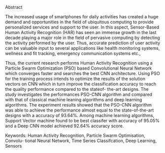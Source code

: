 Abstract

The increased usage of smartphones for daily activities has created a huge demand and
opportunities in the field of ubiquitous computing to provide personalized services and
support to the user. In this aspect, Sensor-Based Human Activity Recognition (HAR)
has seen an immense growth in the last decade playing a major role in the field of
pervasive computing by detecting the activity performed by the user. Thus, accurate
prediction of user activity can be valuable input to several applications like health
monitoring systems, wellness and fit tracking, emergency communication systems etc.,


Thus, the current research performs Human Activity Recognition using a Particle
Swarm Optimization (PSO) based Convolutional Neural Network which converges
faster and searches the best CNN architecture. Using PSO for the training process
intends to optimize the results of the solution vectors on CNN which in turn improve
the classification accuracy to reach the quality performance compared to the stateof-
the-art designs. The study investigates the performances PSO-CNN algorithm and
compared with that of classical machine leaning algorithms and deep learning algorithms.
The experiment results showed that the PSO-CNN algorithm was able to
achieve the performance almost equal to the state-of-the-art designs with a accuracy
of 93.64%. Among machine learning algorithms, Support Vector machine found to
be best classifer with accuracy of 95.05% and a Deep CNN model achieved 92.64%
accuracy score.

Keywords: Human Activity Recognition, Particle Swarm Optimisation, Convolu-
tional Neural Network, Time Series Classifcation, Deep Learning, Sensors
